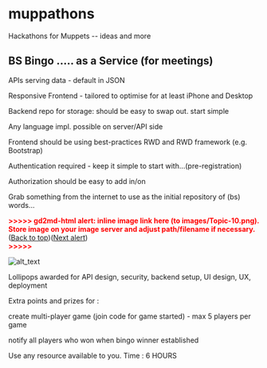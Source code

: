 # muppathons
Hackathons for Muppets -- ideas and more

## BS Bingo ….. as a Service (for meetings)

APIs serving data - default in JSON

Responsive Frontend - tailored to optimise for at least iPhone and Desktop

Backend repo for storage:  should be easy to swap out. start simple

Any language impl. possible on server/API side 

Frontend should be using best-practices RWD and RWD framework (e.g. Bootstrap)

Authentication required - keep it simple to start with…(pre-registration)

Authorization should be easy to add in/on

Grab something from the internet to use as the initial repository of (bs) words...



<p id="gdcalert1" ><span style="color: red; font-weight: bold">>>>>>  gd2md-html alert: inline image link here (to images/Topic-10.png). Store image on your image server and adjust path/filename if necessary. </span><br>(<a href="#">Back to top</a>)(<a href="#gdcalert2">Next alert</a>)<br><span style="color: red; font-weight: bold">>>>>> </span></p>


![alt_text](images/Topic-10.png "image_tooltip")


Lollipops awarded for API design, security, backend setup, UI design, UX, deployment

Extra points and prizes for : 

create multi-player game (join code for game started) - max 5 players per game 

notify all players who won when bingo winner established

Use any resource available to you. Time : 6 HOURS

